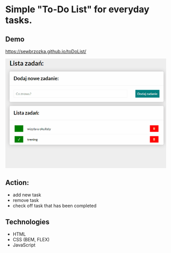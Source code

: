 # Simple "To-Do List" for everyday tasks.

## Demo
https://sewbrzozka.github.io/toDoList/

![Visualisation, How it works](/images/toDoList2.gif)

## Action:
- add new task
- remove task
- check off task that has been completed

## Technologies
- HTML
- CSS (BEM, FLEX)
- JavaScript